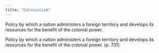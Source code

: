 ```yaml
---
title: "Colonialism"
---
```

Policy by which a nation administers a foreign territory and develops its resources for the benefit of the colonial power.

Policy by which a nation administers a foreign territory and develops its resources for the benefit of the colonial power. (p. 731)

